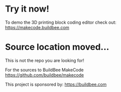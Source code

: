 # Try it now!
To demo the 3D printing block coding editor check out: https://makecode.buildbee.com

# Source location moved...  
This is not the repo you are looking for!

For the sources to BuildBee MakeCode https://github.com/buildbee/makecode


This project is sponsored by:  https://buildbee.com
